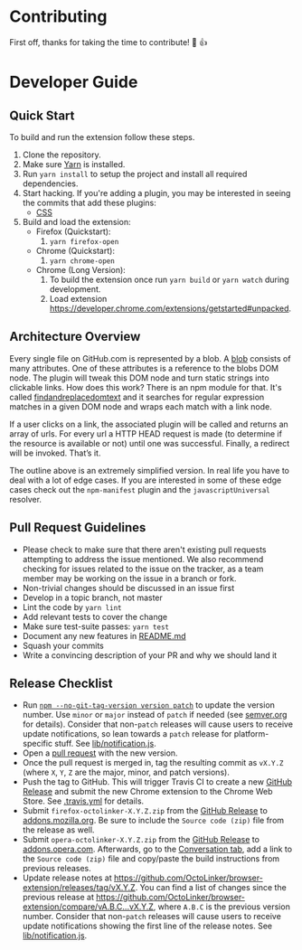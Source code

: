 
# Contributing

First off, thanks for taking the time to contribute! :tada: :+1:

# Developer Guide

## Quick Start

To build and run the extension follow these steps.

1. Clone the repository.
1. Make sure [Yarn](https://yarnpkg.com/docs/install) is installed.
1. Run `yarn install` to setup the project and install all required dependencies.
1. Start hacking. If you're adding a plugin, you may be interested in seeing the commits that add these plugins:
   * [CSS]
1. Build and load the extension:
   * Firefox (Quickstart):
     1. `yarn firefox-open`
   * Chrome (Quickstart):
     1. `yarn chrome-open`
   * Chrome (Long Version):
     1. To build the extension once run `yarn build` or `yarn watch` during development.
     1. Load extension https://developer.chrome.com/extensions/getstarted#unpacked.

[CSS]: https://github.com/OctoLinker/browser-extension/commit/ccbefb7

## Architecture Overview

Every single file on GitHub.com is represented by a blob. A [blob](/packages/blob-reader) consists of many attributes. One of these attributes is a reference to the blobs DOM node. The plugin will tweak this DOM node and turn static strings into clickable links. How does this work? There is an npm module for that. It's called [findandreplacedomtext](https://github.com/padolsey/findAndReplaceDOMText/) and it searches for regular expression matches in a given DOM node and wraps each match with a link node.

If a user clicks on a link, the associated plugin will be called and returns an array of urls. For every url a HTTP HEAD request is made (to determine if the resource is available or not) until one was successful. Finally, a redirect will be invoked. That’s it.

The outline above is an extremely simplified version. In real life you have to deal with a lot of edge cases. If you are interested in some of these edge cases check out the `npm-manifest` plugin and the `javascriptUniversal` resolver.

## Pull Request Guidelines

- Please check to make sure that there aren't existing pull requests attempting to address the issue mentioned. We also recommend checking for issues related to the issue on the tracker, as a team member may be working on the issue in a branch or fork.
- Non-trivial changes should be discussed in an issue first
- Develop in a topic branch, not master
- Lint the code by `yarn lint`
- Add relevant tests to cover the change
- Make sure test-suite passes: `yarn test`
- Document any new features in [README.md](./README.md#features)
- Squash your commits
- Write a convincing description of your PR and why we should land it

## Release Checklist

- Run [`npm --no-git-tag-version version patch`](https://docs.npmjs.com/cli/version) to update the version number. Use `minor` or `major` instead of `patch` if needed (see [semver.org](http://semver.org/) for details).
  Consider that non-`patch` releases will cause users to receive update notifications, so lean towards a `patch` release for platform-specific stuff.
  See [lib/notification.js](https://github.com/OctoLinker/browser-extension/blob/030859292f7ea4e8a3852a876707c22a6fe74d9a/lib/notification.js#L4).
- Open a [pull request](https://github.com/OctoLinker/browser-extension/pulls) with the new version.
- Once the pull request is merged in, tag the resulting commit as `vX.Y.Z` (where `X`, `Y`, `Z` are the major, minor, and patch versions).
- Push the tag to GitHub. This will trigger Travis CI to create a new [GitHub Release](https://github.com/OctoLinker/browser-extension/releases) and submit the new Chrome extension to the Chrome Web Store. See [.travis.yml](https://github.com/OctoLinker/browser-extension/blob/master/.travis.yml) for details.
- Submit `firefox-octolinker-X.Y.Z.zip` from the [GitHub Release](https://github.com/OctoLinker/browser-extension/releases) to [addons.mozilla.org](https://addons.mozilla.org/en-US/developers/addon/octolinker/versions#version-upload). Be sure to include the `Source code (zip)` file from the release as well.
- Submit `opera-octolinker-X.Y.Z.zip` from the [GitHub Release](https://github.com/OctoLinker/browser-extension/releases) to [addons.opera.com](https://addons.opera.com/developer/package/226344/?tab=versions). Afterwards, go to the [Conversation tab](https://addons.opera.com/developer/package/226344/?tab=conversation), add a link to the `Source code (zip)` file and copy/paste the build instructions from previous releases.
- Update release notes at https://github.com/OctoLinker/browser-extension/releases/tag/vX.Y.Z. You can find a list of changes since the previous release at https://github.com/OctoLinker/browser-extension/compare/vA.B.C...vX.Y.Z, where `A.B.C` is the previous version number.
  Consider that non-`patch` releases will cause users to receive update notifications showing the first line of the release notes.
  See [lib/notification.js](https://github.com/OctoLinker/browser-extension/blob/030859292f7ea4e8a3852a876707c22a6fe74d9a/lib/notification.js#L4).

